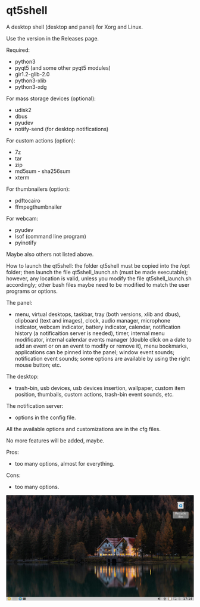 # qt5shell
A desktop shell (desktop and panel) for Xorg and Linux.

Use the version in the Releases page.

Required:
- python3
- pyqt5 (and some other pyqt5 modules)
- gir1.2-glib-2.0
- python3-xlib
- python3-xdg

For mass storage devices (optional):
- udisk2
- dbus
- pyudev
- notify-send (for desktop notifications)

For custom actions (option):
- 7z
- tar
- zip
- md5sum - sha256sum
- xterm

For thumbnailers (option):
- pdftocairo
- ffmpegthumbnailer

For webcam:
- pyudev
- lsof (command line program)
- pyinotify

Maybe also others not listed above.

How to launch the qt5shell:
the folder qt5shell must be copied into the /opt folder; then launch the file qt5shell_launch.sh (must be made executable); however, any location is valid, unless you modify the file qt5shell_launch.sh accordingly; other bash files maybe need to be modified to match the user programs or options. 

The panel:
- menu, virtual desktops, taskbar, tray (both versions, xlib and dbus), clipboard (text and images), clock, audio manager, microphone indicator, webcam indicator, battery indicator, calendar, notification history (a notificaition server is needed), timer, internal menu modificator, internal calendar events manager (double click on a date to add an event or on an event to modify or remove it), menu bookmarks, applications can be pinned into the panel; window event sounds; notification event sounds; some options are available by using the right mouse button; etc.

The desktop:
- trash-bin, usb devices, usb devices insertion, wallpaper, custom item position, thumbails, custom actions, trash-bin event sounds, etc.

The notification server:
- options in the config file.

All the available options and customizations are in the cfg files.

No more features will be added, maybe.

Pros:
- too many options, almost for everything.

Cons:
- too many options.

![My image](https://github.com/frank038/qt5shell/blob/main/screenshot1.jpg)
